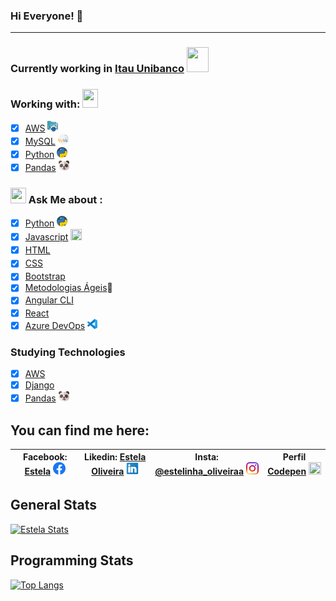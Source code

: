 ### Hi Everyone! 🖖
---
### Currently working in  <a href="https://www.itau.com.br/" target="blank"> Itau Unibanco</a>     <img src="https://github.com/ste2021/backcasecrescere/blob/master/icons8-lan%C3%A7ar-foguete-64.png" width=35 height=40 href="http://github.com/ste2021" />

### Working with: <img src = "https://github.com/ste2021/images-icons/blob/master/programmer.svg" width=25 height=30 />
- [x] [AWS](https://aws.amazon.com/pt/)  <img src = "https://github.com/ste2021/images-icons/blob/master/pasta-cloud.png" width=17 height=17 />
- [x] [MySQL](https://www.w3schools.com/sql/)  <img src = "https://github.com/ste2021/images-icons/blob/master/mysql.png" width=17 height=17 />
- [x] [Python](https://www.python.org/)  <img src = "https://github.com/ste2021/images-icons/blob/master/pitao.png" width=17 height=17 />
- [x] [Pandas](https://pandas.pydata.org/)  <img src = "https://github.com/ste2021/images-icons/blob/master/panda.png" width=17 height=17 />

### <img src="https://github.com/ste2021/images-icons/blob/master/ask%20me.svg" width=25 height=25 /> Ask Me about :

- [x] [Python](https://www.python.org/) <img src = "https://github.com/ste2021/images-icons/blob/master/pitao.png" width=17 height=17 />
- [x] [Javascript](https://www.w3schools.com/js/default.asp) <img src = "https://github.com/ste2021/images-icons/blob/master/icons8-javascript-48.png" width=18 height=18 />
- [x] [HTML](https://www.w3schools.com/html/) <img src = "https://github.com/ste2021/images-icons/blob/master/icons8-html-5-48.png" width=17 height=17 />
- [x] [CSS](https://www.w3schools.com/css/default.asp) <img src = "https://github.com/ste2021/images-icons/blob/master/icons8-css3-48.png" width=17 height=17 />
- [x] [Bootstrap](https://getbootstrap.com/) <img src = "https://github.com/ste2021/images-icons/blob/master/icons8-bootstrap-48.png" width=17 height=17 />
- [x] [Metodologias Ágeis](https://ligaagil.com.br/blog/metodologias-ageis-o-que-sao-e-quais-os-principais-tipos/)🎯
- [x] [Angular CLI](https://angular.io/docs)     <img src="https://github.com/ste2021/images-icons/blob/master/iconfinder_angular-js_3069652.png" width=16 height=16 />
- [x] [React](https://reactjs.org/)  <img src="https://github.com/ste2021/images-icons/blob/master/atom.png" width=16 height=16 />
- [x] [Azure DevOps](https://azure.microsoft.com/en-us/services/devops/?nav=min) <img src="https://raw.githubusercontent.com/github/explore/80688e429a7d4ef2fca1e82350fe8e3517d3494d/topics/visual-studio-code/visual-studio-code.png" width=16 height=16 />

### Studying Technologies

- [x] [AWS](https://aws.amazon.com/pt/)
- [x] [Django](https://www.djangoproject.com/)
- [x] [Pandas](https://pandas.pydata.org/)  <img src = "https://github.com/ste2021/images-icons/blob/master/panda.png" width=17 height=17 />

## You can find me here: 
| Facebook: [Estela](https://www.facebook.com/estelinha.oliveira2021/) <img src="https://github.com/ste2021/backcasecrescere/blob/master/iconfinder_1_Facebook_colored_svg_copy_5296499.png" width=20 height=20/>  	|  Likedin: [Estela Oliveira](https://www.linkedin.com/in/estela-oliveira-989628104) <img src="https://github.com/ste2021/backcasecrescere/blob/master/iconfinder_social_media_social_media_logo_likedin_2993765.png" width=20 height=20/> |Insta: [@estelinha_oliveiraa](https://www.instagram.com/estelinha_oliveiraa/) <img src="https://github.com/ste2021/backcasecrescere/blob/master/iconfinder_1_Instagram_colored_svg_1_5296765.png"  width=20 height=20/>| Perfil [Codepen](https://codepen.io/ste2021/pens/public) <img src="https://github.com/ste2021/images-icons/blob/master/codepen.svg" width=20 height=20/>|
|---	|---	|---	|---	|

## General Stats
[![Estela Stats](https://github-readme-stats.vercel.app/api?username=ste2021&show_icons=true&theme=midnight-purple)](https://github.com/ste2021/)

## Programming Stats
[![Top Langs](https://github-readme-stats.vercel.app/api/top-langs/?username=ste2021&show_icons=true&theme=midnight-purple)](https://github.com/ste2021)








